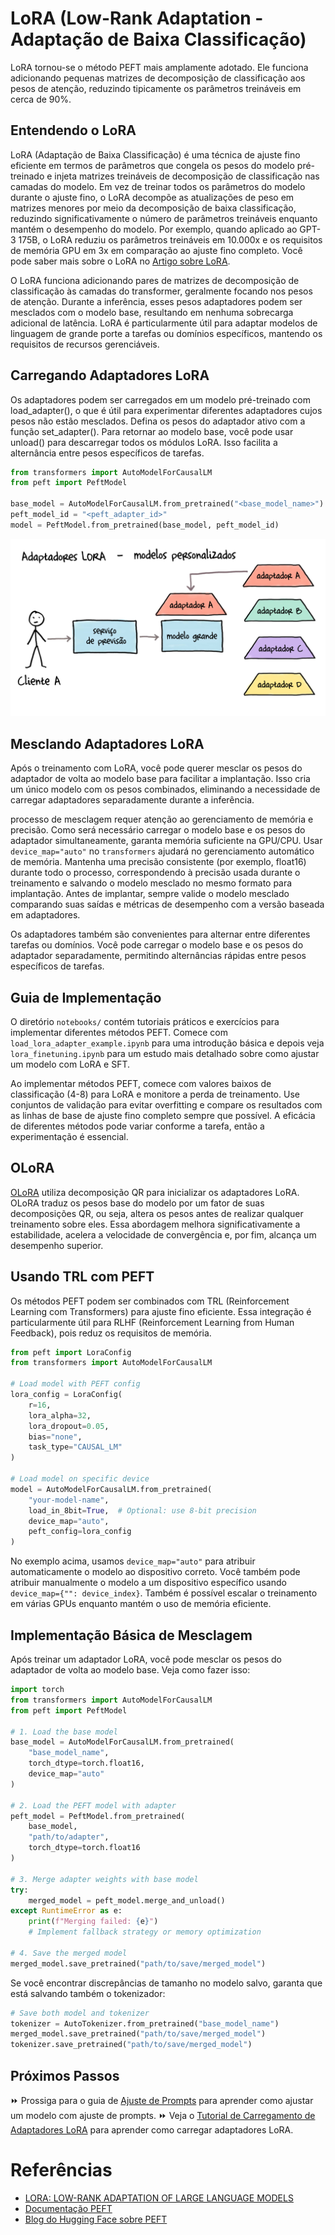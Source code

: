 # LoRA (Low-Rank Adaptation - Adaptação de Baixa Classificação)

LoRA tornou-se o método PEFT mais amplamente adotado. Ele funciona adicionando pequenas matrizes de decomposição de classificação aos pesos de atenção, reduzindo tipicamente os parâmetros treináveis em cerca de 90%.

## Entendendo o LoRA

LoRA (Adaptação de Baixa Classificação) é uma técnica de ajuste fino eficiente em termos de parâmetros que congela os pesos do modelo pré-treinado e injeta matrizes treináveis de decomposição de classificação nas camadas do modelo. Em vez de treinar todos os parâmetros do modelo durante o ajuste fino, o LoRA decompõe as atualizações de peso em matrizes menores por meio da decomposição de baixa classificação, reduzindo significativamente o número de parâmetros treináveis enquanto mantém o desempenho do modelo. Por exemplo, quando aplicado ao GPT-3 175B, o LoRA reduziu os parâmetros treináveis em 10.000x e os requisitos de memória GPU em 3x em comparação ao ajuste fino completo. Você pode saber mais sobre o LoRA no [Artigo sobre LoRA](https://arxiv.org/pdf/2106.09685).

O LoRA funciona adicionando pares de matrizes de decomposição de classificação às camadas do transformer, geralmente focando nos pesos de atenção. Durante a inferência, esses pesos adaptadores podem ser mesclados com o modelo base, resultando em nenhuma sobrecarga adicional de latência. LoRA é particularmente útil para adaptar modelos de linguagem de grande porte a tarefas ou domínios específicos, mantendo os requisitos de recursos gerenciáveis.

## Carregando Adaptadores LoRA

Os adaptadores podem ser carregados em um modelo pré-treinado com load_adapter(), o que é útil para experimentar diferentes adaptadores cujos pesos não estão mesclados. Defina os pesos do adaptador ativo com a função set_adapter(). Para retornar ao modelo base, você pode usar unload() para descarregar todos os módulos LoRA. Isso facilita a alternância entre pesos específicos de tarefas.

```python
from transformers import AutoModelForCausalLM
from peft import PeftModel

base_model = AutoModelForCausalLM.from_pretrained("<base_model_name>")
peft_model_id = "<peft_adapter_id>"
model = PeftModel.from_pretrained(base_model, peft_model_id)
```

![lora_load_adapter](./images/lora_adapter.png)

## Mesclando Adaptadores LoRA

Após o treinamento com LoRA, você pode querer mesclar os pesos do adaptador de volta ao modelo base para facilitar a implantação. Isso cria um único modelo com os pesos combinados, eliminando a necessidade de carregar adaptadores separadamente durante a inferência.

processo de mesclagem requer atenção ao gerenciamento de memória e precisão. Como será necessário carregar o modelo base e os pesos do adaptador simultaneamente, garanta memória suficiente na GPU/CPU. Usar `device_map="auto"` no `transformers` ajudará no gerenciamento automático de memória. Mantenha uma precisão consistente (por exemplo, float16) durante todo o processo, correspondendo à precisão usada durante o treinamento e salvando o modelo mesclado no mesmo formato para implantação. Antes de implantar, sempre valide o modelo mesclado comparando suas saídas e métricas de desempenho com a versão baseada em adaptadores.

Os adaptadores também são convenientes para alternar entre diferentes tarefas ou domínios. Você pode carregar o modelo base e os pesos do adaptador separadamente, permitindo alternâncias rápidas entre pesos específicos de tarefas. 

## Guia de Implementação

O diretório `notebooks/` contém tutoriais práticos e exercícios para implementar diferentes métodos PEFT. Comece com `load_lora_adapter_example.ipynb` para uma introdução básica e depois veja `lora_finetuning.ipynb` para um estudo mais detalhado sobre como ajustar um modelo com LoRA e SFT.

Ao implementar métodos PEFT, comece com valores baixos de classificação (4-8) para LoRA e monitore a perda de treinamento. Use conjuntos de validação para evitar overfitting e compare os resultados com as linhas de base de ajuste fino completo sempre que possível. A eficácia de diferentes métodos pode variar conforme a tarefa, então a experimentação é essencial.

## OLoRA

[OLoRA](https://arxiv.org/abs/2406.01775) utiliza decomposição QR para inicializar os adaptadores LoRA. OLoRA traduz os pesos base do modelo por um fator de suas decomposições QR, ou seja, altera os pesos antes de realizar qualquer treinamento sobre eles. Essa abordagem melhora significativamente a estabilidade, acelera a velocidade de convergência e, por fim, alcança um desempenho superior.

## Usando TRL com PEFT

Os métodos PEFT podem ser combinados com TRL (Reinforcement Learning com Transformers) para ajuste fino eficiente. Essa integração é particularmente útil para RLHF (Reinforcement Learning from Human Feedback), pois reduz os requisitos de memória.

```python
from peft import LoraConfig
from transformers import AutoModelForCausalLM

# Load model with PEFT config
lora_config = LoraConfig(
    r=16,
    lora_alpha=32,
    lora_dropout=0.05,
    bias="none",
    task_type="CAUSAL_LM"
)

# Load model on specific device
model = AutoModelForCausalLM.from_pretrained(
    "your-model-name",
    load_in_8bit=True,  # Optional: use 8-bit precision
    device_map="auto",
    peft_config=lora_config
)
```

No exemplo acima, usamos `device_map="auto"` para atribuir automaticamente o modelo ao dispositivo correto. Você também pode atribuir manualmente o modelo a um dispositivo específico usando `device_map={"": device_index}`. Também é possível escalar o treinamento em várias GPUs enquanto mantém o uso de memória eficiente.

## Implementação Básica de Mesclagem

Após treinar um adaptador LoRA, você pode mesclar os pesos do adaptador de volta ao modelo base. Veja como fazer isso:

```python
import torch
from transformers import AutoModelForCausalLM
from peft import PeftModel

# 1. Load the base model
base_model = AutoModelForCausalLM.from_pretrained(
    "base_model_name",
    torch_dtype=torch.float16,
    device_map="auto"
)

# 2. Load the PEFT model with adapter
peft_model = PeftModel.from_pretrained(
    base_model,
    "path/to/adapter",
    torch_dtype=torch.float16
)

# 3. Merge adapter weights with base model
try:
    merged_model = peft_model.merge_and_unload()
except RuntimeError as e:
    print(f"Merging failed: {e}")
    # Implement fallback strategy or memory optimization

# 4. Save the merged model
merged_model.save_pretrained("path/to/save/merged_model")
```

Se você encontrar discrepâncias de tamanho no modelo salvo, garanta que está salvando também o tokenizador:

```python
# Save both model and tokenizer
tokenizer = AutoTokenizer.from_pretrained("base_model_name")
merged_model.save_pretrained("path/to/save/merged_model")
tokenizer.save_pretrained("path/to/save/merged_model")
```

## Próximos Passos

⏩ Prossiga para o guia de [Ajuste de Prompts](prompt_tuning.md) para aprender como ajustar um modelo com ajuste de prompts.
⏩ Veja o [Tutorial de Carregamento de Adaptadores LoRA](./notebooks/load_lora_adapter.ipynb) para aprender como carregar adaptadores LoRA.

# Referências

- [LORA: LOW-RANK ADAPTATION OF LARGE LANGUAGE MODELS](https://arxiv.org/pdf/2106.09685)
- [Documentação PEFT](https://huggingface.co/docs/peft)
- [Blog do Hugging Face sobre PEFT](https://huggingface.co/blog/peft)
